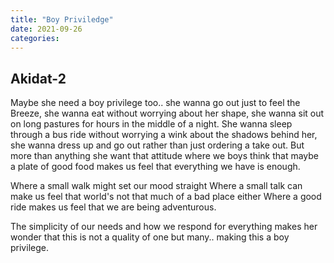 ```yaml
---
title: "Boy Priviledge"
date: 2021-09-26
categories:
---
```



## Akidat-2

Maybe she need a boy privilege too.. she wanna go out just to feel the Breeze, she wanna eat without worrying about her shape, she wanna sit out on long pastures for hours in the middle of a night. She wanna sleep through a bus ride without worrying a wink about the shadows behind her, she wanna dress up and go out rather than just ordering a take out. But more than anything she want that attitude where we boys think that maybe a plate of good food makes us feel that everything we have is enough.

Where a small walk might set our mood straight Where a small talk can make us feel that world's not that much of a bad place either Where a good ride makes us feel that we are being adventurous.

The simplicity of our needs and how we respond for everything makes her wonder that this is not a quality of one but many.. making this a boy privilege.